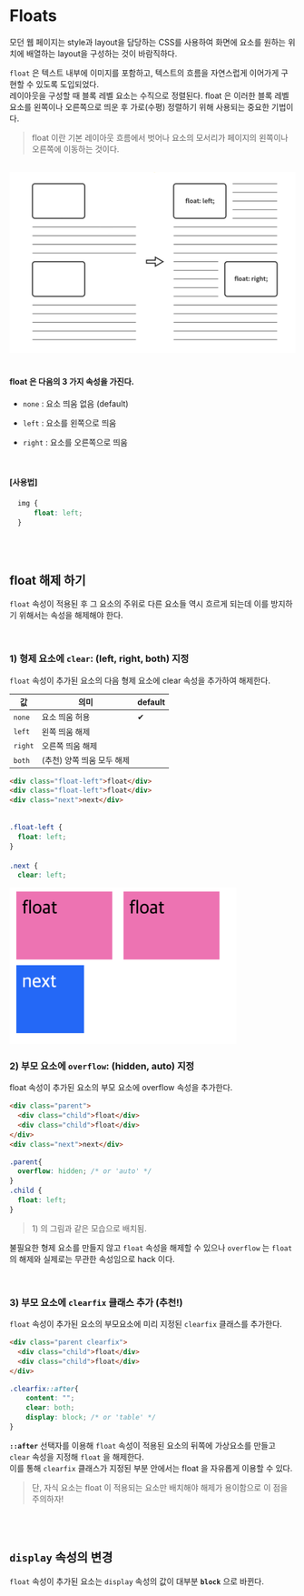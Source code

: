 # Floats

모던 웹 페이지는 style과 layout을 담당하는 CSS를 사용하여 화면에 요소를 원하는 위치에 배열하는 layout을 구성하는 것이 바람직하다.

`float` 은 텍스트 내부에 이미지를 포함하고, 텍스트의 흐름을 자연스럽게 이어가게 구현할 수 있도록 도입되었다. <br> 레이아웃을 구성할 때 블록 레벨 요소는 수직으로 정렬된다. float 은 이러한 블록 레벨 요소를 왼쪽이나 오른쪽으로 띄운 후 가로(수평) 정렬하기 위해 사용되는 중요한 기법이다.

> float 이란 기본 레이아웃 흐름에서 벗어나 요소의 모서리가 페이지의 왼쪽이나 오른쪽에 이동하는 것이다.

<Br>

<img src="../images/css/float.png" width="600">

<br>
<br>

#### float 은 다음의 3 가지 속성을 가진다.

- `none` : 요소 띄움 없음 (default)

- `left` : 요소를 왼쪽으로 띄움
- `right` : 요소를 오른쪽으로 띄움


<Br>

#### [사용법]
```css
  img {
      float: left;
  }
```
<br>
<br>

## float 해제 하기

`float` 속성이 적용된 후 그 요소의 주위로 다른 요소들 역시 흐르게 되는데 이를 방지하기 위해서는 속성을 해제해야 한다.

<Br>

### 1) 형제 요소에 `clear`: (left, right, both) 지정 

`float` 속성이 추가된 요소의 다음 형제 요소에 clear 속성을 추가하여 해제한다.

|값|의미|default|
|---|---|---|
|`none`|요소 띄움 허용|✔︎|
|`left`|왼쪽 띄움 해제||
|`right`|오른쪽 띄움 해제||
|`both`|(추천) 양쪽 띄움 모두 해제||


```html
<div class="float-left">float</div>
<div class="float-left">float</div>
<div class="next">next</div>
```
```css

.float-left {
  float: left;
}

.next {
  clear: left;
```

<img src="../images/css/clear-left.png" width="400">

<br>

### 2) 부모 요소에 `overflow`: (hidden, auto) 지정 

float 속성이 추가된 요소의 부모 요소에 overflow 속성을 추가한다.

```html
<div class="parent">
  <div class="child">float</div>
  <div class="child">float</div>
</div>
<div class="next">next</div>
```
```css
.parent{
  overflow: hidden; /* or 'auto' */
}
.child {
  float: left;
}
```

> 1&rpar; 의 그림과 같은 모습으로 배치됨.

불필요한 형제 요소를 만들지 않고 `float` 속성을 해제할 수 있으나 `overflow` 는 `float` 의 해제와 실제로는 무관한 속성임으로 hack 이다.

<br>

### 3) __부모 요소에 `clearfix` 클래스 추가 (추천!)__

`float` 속성이 추가된 요소의 부모요소에 미리 지정된 `clearfix` 클래스를 추가한다.

```html
<div class="parent clearfix">
  <div class="child">float</div>
  <div class="child">float</div>
</div>
```
```css
.clearfix::after{
    content: "";
    clear: both;
    display: block; /* or 'table' */
}
```

__`::after`__ 선택자를 이용해 `float` 속성이 적용된 요소의 뒤쪽에 가상요소를 만들고 `clear` 속성을 지정해 `float` 을 해제한다.<br>
이를 통해 `clearfix` 클래스가 지정된 부분 안에서는 float 을 자유롭게 이용할 수 있다.

> 단, 자식 요소는 float 이 적용되는 요소만 배치해야 해제가 용이함으로 이 점을 주의하자!

<br>
<br>

## `display` 속성의 변경

`float` 속성이 추가된 요소는 `display` 속성의 값이 대부분 __`block`__ 으로 바뀐다.






